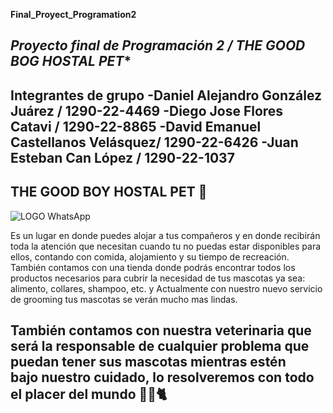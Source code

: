 **Final_Proyect_Programation2**

*Proyecto final de Programación 2 / THE GOOD BOG HOSTAL PET**
--------------------------------------------------------
**Integrantes de grupo 
-Daniel Alejandro González Juárez / 1290-22-4469
-Diego Jose Flores Catavi / 1290-22-8865
-David Emanuel Castellanos Velásquez/ 1290-22-6426
-Juan Esteban Can López / 1290-22-1037**
---------------------------------------------------------

**THE GOOD BOY HOSTAL PET** 🐶
---------------------------------------------------------
![LOGO WhatsApp](https://github.com/DanniHLJ/Final_Proyect_Programation2/assets/125110175/3d456f82-1a6b-445b-9338-3203ab8f4524)


Es un lugar en donde puedes alojar a tus compañeros y en donde recibirán toda la atención que necesitan cuando tu no puedas estar disponibles para ellos, contando con comida, alojamiento y su tiempo de recreación. También contamos con una tienda donde podrás encontrar todos los productos necesarios para cubrir la necesidad de tus mascotas ya sea: alimento, collares, shampoo, etc. y Actualmente con nuestro nuevo servicio de grooming tus mascotas se verán mucho mas lindas.


También contamos con nuestra veterinaria que será la responsable de cualquier problema que puedan tener sus mascotas mientras estén bajo nuestro cuidado, lo resolveremos con todo el placer del mundo 🐕‍🦺🐈
---------------------------------------------------------
